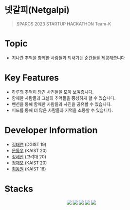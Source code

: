 # 넷갈피(Netgalpi)
> SPARCS 2023 STARTUP HACKATHON Team-K

# Topic
* 지나간 추억을 함께한 사람들과 되새기는 순간들을 제공해줍니다

# Key Features
* 하루의 추억이 담긴 사진들을 모아 보여줍니다.
* 함께한 사람들과 그날의 추억들을 풍성하게 할 수 있습니다.
* 멘션을 통해 함께한 사람들과 사진을 공유할 수 있습니다.
* 피드를 통해 더 많은 사람들과 기억을 소통할 수 있습니다.

# Developer Information
* [김태연](https://github.com/tykim5931) (DGIST 19)
* [문동우](https://github.com/snaoyam) (KAIST 20)
* [정세진](https://github.com/asjay18) (고려대 20)
* [정재모](http://github.com/JaemoJeong) (KAIST 20)
* [최동원](http://github.com/chlehdwon) (KAIST 18)

# Stacks
<div align=center> 
<img src="https://img.shields.io/badge/flutter-02569B?style=for-the-badge&logo=flutter&logoColor=white">
<img src="https://img.shields.io/badge/firebase-FFCA28?style=for-the-badge&logo=firebase&logoColor=white">
<img src="https://img.shields.io/badge/github-181717?style=for-the-badge&logo=github&logoColor=white">
<img src="https://img.shields.io/badge/notion-000000?style=for-the-badge&logo=notion&logoColor=white">
<img src="https://img.shields.io/badge/figma-F24E1E?style=for-the-badge&logo=figma&logoColor=white">
</div>

